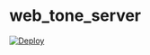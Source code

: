 # web_tone_server
[![Deploy](https://www.herokucdn.com/deploy/button.png)](https://heroku.com/deploy)
